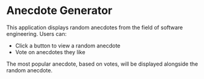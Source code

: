 # Anecdote Generator

This application displays random anecdotes from the field of software engineering. Users can:
- Click a button to view a random anecdote
- Vote on anecdotes they like

The most popular anecdote, based on votes, will be displayed alongside the random anecdote.
